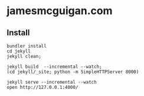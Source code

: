 # jamesmcguigan.com


## Install

```
bundler install
cd jekyll
jekyll clean;

jekyll build  --incremental --watch;
(cd jekyll/_site; python -m SimpleHTTPServer 8000)

jekyll serve --incremental --watch
open http://127.0.0.1:4000/
```
